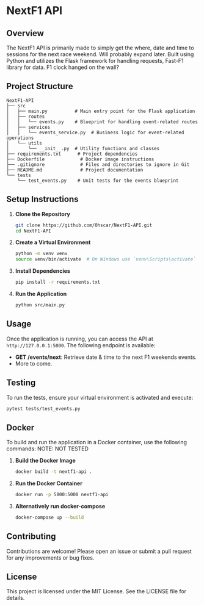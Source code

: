 # NextF1 API

## Overview
The NextF1 API is primarily made to simply get the where, date and time to sessions for the next race weekend. Will probably expand later. Built using Python and utilizes the Flask framework for handling requests, Fast-F1 library for data.
F1 clock hanged on the wall?

## Project Structure
```
NextF1-API
├── src
│   ├── main.py          # Main entry point for the Flask application
│   ├── routes
│   │   └── events.py    # Blueprint for handling event-related routes
│   ├── services
│   │   └── events_service.py  # Business logic for event-related operations
│   └── utils
│       └── __init__.py  # Utility functions and classes
├── requirements.txt      # Project dependencies
├── Dockerfile             # Docker image instructions
├── .gitignore             # Files and directories to ignore in Git
├── README.md              # Project documentation
└── tests
    └── test_events.py    # Unit tests for the events blueprint
```

## Setup Instructions

1. **Clone the Repository**
   ```bash
   git clone https://github.com/0hscar/NextF1-API.git
   cd NextF1-API
   ```

2. **Create a Virtual Environment**
   ```bash
   python -m venv venv
   source venv/bin/activate  # On Windows use `venv\Scripts\activate`
   ```

3. **Install Dependencies**
   ```bash
   pip install -r requirements.txt
   ```

4. **Run the Application**
   ```bash
   python src/main.py
   ```

## Usage
Once the application is running, you can access the API at `http://127.0.0.1:5000`. The following endpoint is available:

- **GET /events/next**: Retrieve date & time to the next F1 weekends events. 
- More to come.



## Testing
To run the tests, ensure your virtual environment is activated and execute:
```bash
pytest tests/test_events.py
```

## Docker
To build and run the application in a Docker container, use the following commands:
NOTE: NOT TESTED

1. **Build the Docker Image**
   ```bash
   docker build -t nextf1-api .
   ```

2. **Run the Docker Container**
   ```bash
   docker run -p 5000:5000 nextf1-api
   ```

3. **Alternatively run docker-compose**
   ```bash
   docker-compose up --build
   ```


## Contributing
Contributions are welcome! Please open an issue or submit a pull request for any improvements or bug fixes.

## License
This project is licensed under the MIT License. See the LICENSE file for details.